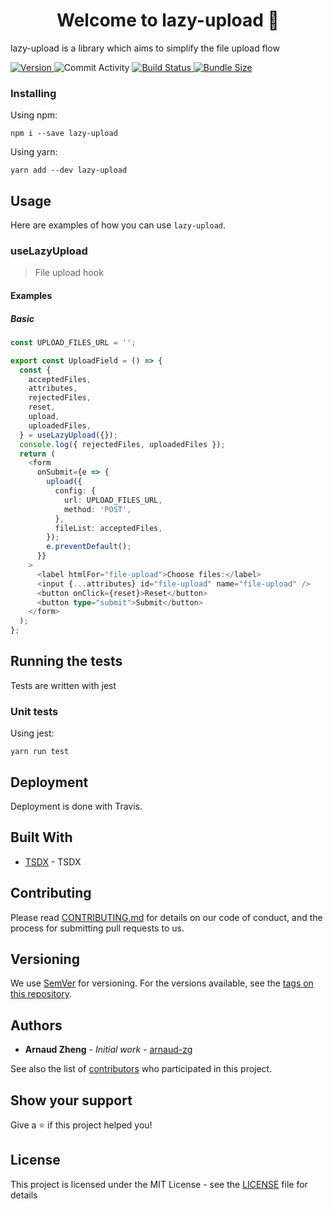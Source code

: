 <h1 align="center">Welcome to lazy-upload 👋</h1>

<p>lazy-upload is a library which aims to simplify the file upload flow</p>

<p>
  <a href="https://www.npmjs.com/package/lazy-upload" target="_blank">
    <img alt="Version" src="https://img.shields.io/npm/v/lazy-upload.svg">
  </a>
  <img alt="Commit Activity" src="https://img.shields.io/github/commit-activity/m/arnaud-zg/lazy-upload" />
  <a href="https://travis-ci.org/arnaud-zg/lazy-upload" target="_blank">
    <img alt="Build Status" src="https://travis-ci.org/arnaud-zg/lazy-upload.svg?branch=develop" />
  </a>
  <a href="https://bundlephobia.com/result?p=lazy-upload" target="_blank">
    <img alt="Bundle Size" src="https://badgen.net/bundlephobia/min/lazy-upload" />
  </a>
</p>

### Installing

Using npm:

```shell
npm i --save lazy-upload
```

Using yarn:

```shell
yarn add --dev lazy-upload
```

## Usage

Here are examples of how you can use `lazy-upload`.

### useLazyUpload

> File upload hook

#### Examples

##### Basic

```ts
const UPLOAD_FILES_URL = '';

export const UploadField = () => {
  const {
    acceptedFiles,
    attributes,
    rejectedFiles,
    reset,
    upload,
    uploadedFiles,
  } = useLazyUpload({});
  console.log({ rejectedFiles, uploadedFiles });
  return (
    <form
      onSubmit={e => {
        upload({
          config: {
            url: UPLOAD_FILES_URL,
            method: 'POST',
          },
          fileList: acceptedFiles,
        });
        e.preventDefault();
      }}
    >
      <label htmlFor="file-upload">Choose files:</label>
      <input {...attributes} id="file-upload" name="file-upload" />
      <button onClick={reset}>Reset</button>
      <button type="submit">Submit</button>
    </form>
  );
};
```

## Running the tests

Tests are written with jest

### Unit tests

Using jest:

```shell
yarn run test
```

## Deployment

Deployment is done with Travis.

## Built With

- [TSDX](https://github.com/palmerhq/tsdx) - TSDX

## Contributing

Please read [CONTRIBUTING.md](CONTRIBUTING.md) for details on our code of conduct, and the process for submitting pull requests to us.

## Versioning

We use [SemVer](http://semver.org/) for versioning. For the versions available, see the [tags on this repository](https://github.com/arnaud-zg/lazy-upload/tags).

## Authors

- **Arnaud Zheng** - _Initial work_ - [arnaud-zg](https://github.com/arnaud-zg)

See also the list of [contributors](https://github.com/arnaud-zg/lazy-upload/graphs/contributors) who participated in this project.

## Show your support

Give a ⭐️ if this project helped you!

## License

This project is licensed under the MIT License - see the [LICENSE](../LICENSE) file for details
